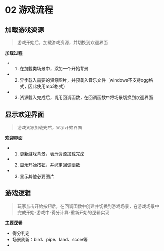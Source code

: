 # 02 游戏流程

## 加载游戏资源
> 游戏开始后，加载游戏资源，并切换到欢迎界面

**加载过程**
- 1. 在加载类场景中，添加一个开始背景
- 2. 异步载入需要的资源图片，并预载入音乐文件（windows不支持ogg格式，因此使用mp3格式）
- 3. 资源载入完成后，调用回调函数，在回调函数中将场景切换到欢迎界面


## 显示欢迎界面
> 游戏资源加载完后，显示开始界面

**欢迎界面**
- 1. 更新游戏背景，表示资源加载完成
- 2. 显示开始按钮，并绑定回调函数
- 3. 显示其他必要图片


## 游戏逻辑
> 玩家点击开始按钮后，在回调函数中创建并切换到游戏场景，在游戏场景中完成开始-游戏中-得分计算-重新开始的逻辑实现

**主要逻辑**
- 得分判定
- 场景刷新：bird、pipe、land、score等
- 